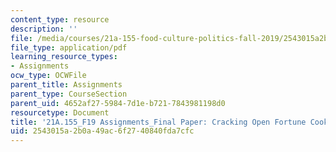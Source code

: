 ```yaml
---
content_type: resource
description: ''
file: /media/courses/21a-155-food-culture-politics-fall-2019/2543015a2b0a49ac6f2740840fda7cfc_MIT21A_155F19_FinalPaper.pdf
file_type: application/pdf
learning_resource_types:
- Assignments
ocw_type: OCWFile
parent_title: Assignments
parent_type: CourseSection
parent_uid: 4652af27-5984-7d1e-b721-7843981198d0
resourcetype: Document
title: '21A.155_F19 Assignments_Final Paper: Cracking Open Fortune Cookies'
uid: 2543015a-2b0a-49ac-6f27-40840fda7cfc
---
```

